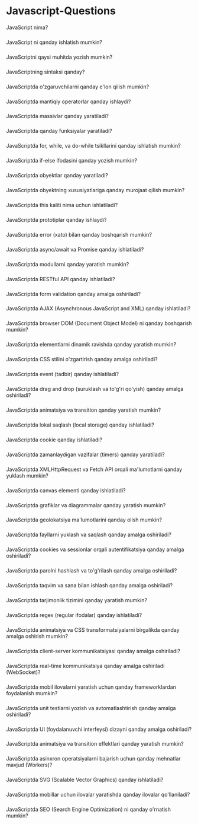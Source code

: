# Javascript-Questions

JavaScript nima? 
###
JavaScript ni qanday ishlatish mumkin? 
###
JavaScriptni qaysi muhitda yozish mumkin? 
###
JavaScriptning sintaksi qanday? 
###
JavaScriptda o'zgaruvchilarni qanday e'lon qilish mumkin? 
###
JavaScriptda mantiqiy operatorlar qanday ishlaydi? 
###
JavaScriptda massivlar qanday yaratiladi? 
###
JavaScriptda qanday funksiyalar yaratiladi? 
###
JavaScriptda for, while, va do-while tsikllarini qanday ishlatish mumkin? 
###
JavaScriptda if-else ifodasini qanday yozish mumkin? 
###
JavaScriptda obyektlar qanday yaratiladi? 
###
JavaScriptda obyektning xususiyatlariga qanday murojaat qilish mumkin? 
###
JavaScriptda this kaliti nima uchun ishlatiladi? 
###
JavaScriptda prototiplar qanday ishlaydi?
###
JavaScriptda error (xato) bilan qanday boshqarish mumkin?
###
JavaScriptda async/await va Promise qanday ishlatiladi? 
###
JavaScriptda modullarni qanday yaratish mumkin? 
###
JavaScriptda RESTful API qanday ishlatiladi? 
###
JavaScriptda form validation qanday amalga oshiriladi? 
###
JavaScriptda AJAX (Asynchronous JavaScript and XML) qanday ishlatiladi? 
###
JavaScriptda browser DOM (Document Object Model) ni qanday boshqarish mumkin? 
###
JavaScriptda elementlarni dinamik ravishda qanday yaratish mumkin?
###
JavaScriptda CSS stilini o'zgartirish qanday amalga oshiriladi? 
###
JavaScriptda event (tadbir) qanday ishlatiladi? 
###
JavaScriptda drag and drop (suruklash va to'g'ri qo'yish) qanday amalga oshiriladi?
###
JavaScriptda animatsiya va transition qanday yaratish mumkin?
###
JavaScriptda lokal saqlash (local storage) qanday ishlatiladi? 
###
JavaScriptda cookie qanday ishlatiladi? 
###
JavaScriptda zamanlaydigan vazifalar (timers) qanday yaratiladi?
###
JavaScriptda XMLHttpRequest va Fetch API orqali ma'lumotlarni qanday yuklash mumkin? 
###
JavaScriptda canvas elementi qanday ishlatiladi?
###
JavaScriptda grafiklar va diagrammalar qanday yaratish mumkin? 
###
JavaScriptda geolokatsiya ma'lumotlarini qanday olish mumkin? 
###
JavaScriptda fayllarni yuklash va saqlash qanday amalga oshiriladi? 
###
JavaScriptda cookies va sessionlar orqali autentifikatsiya qanday amalga oshiriladi? 
###
JavaScriptda parolni hashlash va to'g'rilash qanday amalga oshiriladi? 
###
JavaScriptda taqvim va sana bilan ishlash qanday amalga oshiriladi? 
###
JavaScriptda tarjimonlik tizimini qanday yaratish mumkin? 
###
JavaScriptda regex (regular ifodalar) qanday ishlatiladi? 
###
JavaScriptda animatsiya va CSS transformatsiyalarni birgalikda qanday amalga oshirish mumkin?
###
JavaScriptda client-server kommunikatsiyasi qanday amalga oshiriladi? 
###
JavaScriptda real-time kommunikatsiya qanday amalga oshiriladi (WebSocket)? 
###
JavaScriptda mobil ilovalarni yaratish uchun qanday frameworklardan foydalanish mumkin?
###
JavaScriptda unit testlarni yozish va avtomatlashtirish qanday amalga oshiriladi?
###
JavaScriptda UI (foydalanuvchi interfeysi) dizayni qanday amalga oshiriladi? 
###
JavaScriptda animatsiya va transition effektlari qanday yaratish mumkin? 
###
JavaScriptda asinxron operatsiyalarni bajarish uchun qanday mehnatlar mavjud (Workers)?
###
JavaScriptda SVG (Scalable Vector Graphics) qanday ishlatiladi? 
###
JavaScriptda mobillar uchun ilovalar yaratishda qanday ilovalar qo'llaniladi? 
###
JavaScriptda SEO (Search Engine Optimization) ni qanday o'rnatish mumkin? 
###
